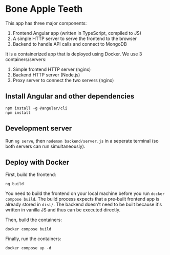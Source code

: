 # Bone Apple Teeth

This app has three major components:

1. Frontend Angular app (written in TypeScript, compiled to JS)
2. A simple HTTP server to serve the frontend to the browser
3. Backend to handle API calls and connect to MongoDB

It is a containerized app that is deployed using Docker. We use 3 containers/servers:

1. Simple frontend HTTP server (nginx)
2. Backend HTTP server (Node.js)
3. Proxy server to connect the two servers (nginx)

## Install Angular and other dependencies

```
npm install -g @angular/cli
npm install
```

## Development server

Run `ng serve`, then `nodemon backend/server.js` in a seperate terminal (so both servers can run simultaneously).

## Deploy with Docker

First, build the frontend:

```
ng build
```

You need to build the frontend on your local machine before you run `docker compose build`. The build process expects that a pre-built frontend app is already stored in `dist/`. The backend doesn't need to be built because it's written in vanilla JS and thus can be executed directly.

Then, build the containers:

```
docker compose build
```

Finally, run the containers:

```
docker compose up -d
```
